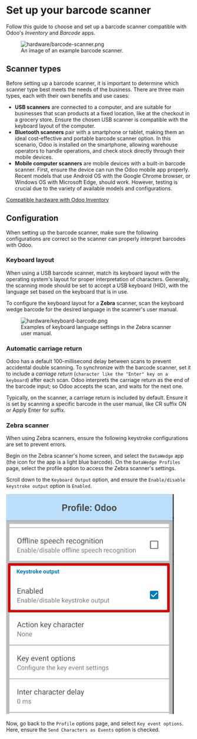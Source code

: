 # Set up your barcode scanner

<div id="barcode/setup/hardware">

Follow this guide to choose and set up a barcode scanner compatible with
Odoo's *Inventory* and *Barcode* apps.

</div>

<figure>
<img src="hardware/barcode-scanner.png" class="align-center"
alt="hardware/barcode-scanner.png" />
<figcaption>An image of an example barcode scanner.</figcaption>
</figure>

## Scanner types

Before setting up a barcode scanner, it is important to determine which
scanner type best meets the needs of the business. There are three main
types, each with their own benefits and use cases:

- **USB scanners** are connected to a computer, and are suitable for
  businesses that scan products at a fixed location, like at the
  checkout in a grocery store. Ensure the chosen USB scanner is
  compatible with the keyboard layout of the computer.
- **Bluetooth scanners** pair with a smartphone or tablet, making them
  an ideal cost-effective and portable barcode scanner option. In this
  scenario, Odoo is installed on the smartphone, allowing warehouse
  operators to handle operations, and check stock directly through their
  mobile devices.
- **Mobile computer scanners** are mobile devices with a built-in
  barcode scanner. First, ensure the device can run the Odoo mobile app
  properly. Recent models that use Android OS with the Google Chrome
  browser, or Windows OS with Microsoft Edge, should work. However,
  testing is crucial due to the variety of available models and
  configurations.

<div class="seealso">

[Compatible hardware with Odoo
Inventory](https://www.odoo.com/app/inventory-hardware)

</div>

## Configuration

When setting up the barcode scanner, make sure the following
configurations are correct so the scanner can properly interpret
barcodes with Odoo.

### Keyboard layout

When using a USB barcode scanner, match its keyboard layout with the
operating system's layout for proper interpretation of characters.
Generally, the scanning mode should be set to accept a USB keyboard
(HID), with the language set based on the keyboard that is in use.

To configure the keyboard layout for a **Zebra** scanner, scan the
keyboard wedge barcode for the desired language in the scanner's user
manual.

<figure>
<img src="hardware/keyboard-barcode.png"
alt="hardware/keyboard-barcode.png" />
<figcaption>Examples of keyboard language settings in the Zebra scanner
user manual.</figcaption>
</figure>

### Automatic carriage return

Odoo has a default 100-millisecond delay between scans to prevent
accidental double scanning. To synchronize with the barcode scanner, set
it to include a *carriage return* (`character like
the "Enter" key on a keyboard`) after each scan. Odoo interprets the
carriage return as the end of the barcode input; so Odoo accepts the
scan, and waits for the next one.

Typically, on the scanner, a carriage return is included by default.
Ensure it is set by scanning a specific barcode in the user manual, like
<span class="title-ref">CR suffix ON</span> or
<span class="title-ref">Apply Enter for suffix</span>.

### Zebra scanner

When using Zebra scanners, ensure the following keystroke configurations
are set to prevent errors.

Begin on the Zebra scanner's home screen, and select the `DataWedge` app
(the icon for the app is a light blue barcode). On the
`DataWedge Profiles` page, select the profile option to access the Zebra
scanner's settings.

Scroll down to the `Keyboard Output` option, and ensure the
`Enable/disable
keystroke output` option is `Enabled`.

<img src="hardware/enable-keystroke.png" class="align-center"
alt="Show keystroke option in the Zebra scanner&#39;s DataWedge app." />

Now, go back to the `Profile` options page, and select
`Key event options`. Here, ensure the `Send Characters as Events` option
is checked.
